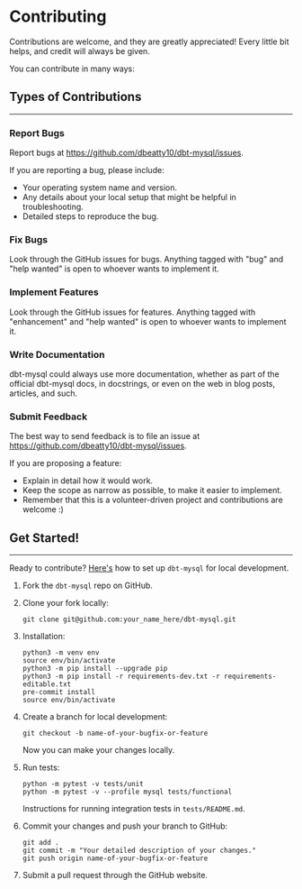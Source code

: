# Contributing

Contributions are welcome, and they are greatly appreciated! Every little bit
helps, and credit will always be given.

You can contribute in many ways:

## Types of Contributions

---

### Report Bugs

Report bugs at https://github.com/dbeatty10/dbt-mysql/issues.

If you are reporting a bug, please include:

* Your operating system name and version.
* Any details about your local setup that might be helpful in troubleshooting.
* Detailed steps to reproduce the bug.

### Fix Bugs

Look through the GitHub issues for bugs. Anything tagged with "bug" and "help
wanted" is open to whoever wants to implement it.

### Implement Features

Look through the GitHub issues for features. Anything tagged with "enhancement"
and "help wanted" is open to whoever wants to implement it.

### Write Documentation

dbt-mysql could always use more documentation, whether as part of the
official dbt-mysql docs, in docstrings, or even on the web in blog posts,
articles, and such.

### Submit Feedback

The best way to send feedback is to file an issue at https://github.com/dbeatty10/dbt-mysql/issues.

If you are proposing a feature:

* Explain in detail how it would work.
* Keep the scope as narrow as possible, to make it easier to implement.
* Remember that this is a volunteer-driven project and contributions are
  welcome :)

## Get Started!

---

Ready to contribute? [Here's](https://jarv.is/notes/how-to-pull-request-fork-github/) how to set up `dbt-mysql` for local development.

1. Fork the `dbt-mysql` repo on GitHub.
2. Clone your fork locally:
    ```shell
    git clone git@github.com:your_name_here/dbt-mysql.git
    ```

3. Installation:
    ```shell
    python3 -m venv env
    source env/bin/activate
    python3 -m pip install --upgrade pip
    python3 -m pip install -r requirements-dev.txt -r requirements-editable.txt
    pre-commit install
    source env/bin/activate
    ```

4. Create a branch for local development:

    ```shell
    git checkout -b name-of-your-bugfix-or-feature
    ```

   Now you can make your changes locally.

5. Run tests:

    ```shell
    python -m pytest -v tests/unit
    python -m pytest -v --profile mysql tests/functional
    ```

   Instructions for running integration tests in `tests/README.md`.

6. Commit your changes and push your branch to GitHub:

    ```shell
    git add .
    git commit -m "Your detailed description of your changes."
    git push origin name-of-your-bugfix-or-feature
    ```

7. Submit a pull request through the GitHub website.
